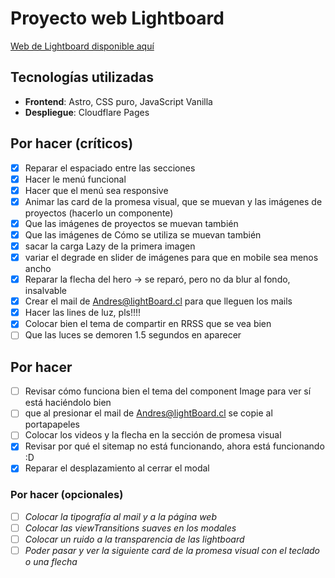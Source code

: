 # Proyecto web Lightboard

[Web de Lightboard disponible aquí](https://lightboard.cl/)

## Tecnologías utilizadas

- **Frontend**: Astro, CSS puro, JavaScript Vanilla
- **Despliegue**: Cloudflare Pages

## Por hacer (críticos)

- [X] Reparar el espaciado entre las secciones
- [x] Hacer le menú funcional
- [x] Hacer que el menú sea responsive
- [x] Animar las card de la promesa visual, que se muevan y las imágenes de proyectos (hacerlo un componente)
- [x] Que las imágenes de proyectos se muevan también
- [x] Que las imágenes de Cómo se utiliza se muevan también
- [x] sacar la carga Lazy de la primera imagen
- [x] variar el degrade en slider de imágenes para que en mobile sea menos ancho 
- [x] Reparar la flecha del hero -> se reparó, pero no da blur al fondo, insalvable
- [x] Crear el mail de Andres@lightBoard.cl para que lleguen los mails
- [x] Hacer las lines de luz, pls!!!!
- [x] Colocar bien el tema de compartir en RRSS que se vea bien
- [ ] Que las luces se demoren 1.5 segundos en aparecer

## Por hacer
- [ ] Revisar cómo funciona bien el tema del component Image para ver sí está haciéndolo bien
- [ ] que al presionar el mail de Andres@lightBoard.cl se copie al portapapeles
- [ ] Colocar los videos y la flecha en la sección de promesa visual
- [x] Revisar por qué el sitemap no está funcionando, ahora está funcionando :D
- [x] Reparar el desplazamiento al cerrar el modal

### Por hacer (opcionales)
- [ ] _Colocar la tipografía al mail y a la página web_
- [ ] _Colocar las viewTransitions suaves en los modales_
- [ ] _Colocar un ruido a la transparencia de las lightboard_
- [ ] _Poder pasar y ver la siguiente card de la promesa visual con el teclado o una flecha_